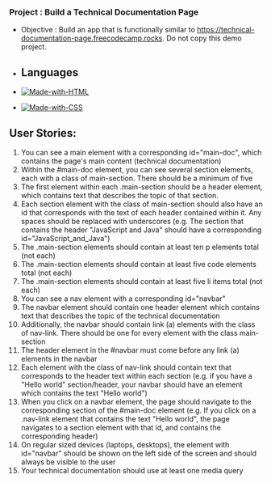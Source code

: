 ### Project : Build a Technical Documentation Page

 - Objective : Build an app that is functionally similar to https://technical-documentation-page.freecodecamp.rocks. Do not copy this demo project.

- ## Languages
- [![Made-with-HTML](https://img.shields.io/badge/Made%20with-HTML-red)](https://developer.mozilla.org/fr/docs/Web/HTML)
- [![Made-with-CSS](https://img.shields.io/badge/Made%20with-CSS-blue)](https://developer.mozilla.org/fr/docs/Web/CSS)
  

## User Stories:

1) You can see a main element with a corresponding id="main-doc", which contains the page's main content (technical documentation)
2) Within the #main-doc element, you can see several section elements, each with a class of main-section. There should be a minimum of five
3) The first element within each .main-section should be a header element, which contains text that describes the topic of that section.
4) Each section element with the class of main-section should also have an id that corresponds with the text of each header contained within it. Any spaces should be replaced with underscores (e.g. The section that contains the header "JavaScript and Java" should have a corresponding id="JavaScript_and_Java")
5) The .main-section elements should contain at least ten p elements total (not each)
6) The .main-section elements should contain at least five code elements total (not each)
7) The .main-section elements should contain at least five li items total (not each)
8) You can see a nav element with a corresponding id="navbar"
9) The navbar element should contain one header element which contains text that describes the topic of the technical documentation
10) Additionally, the navbar should contain link (a) elements with the class of nav-link. There should be one for every element with the class main-section
11) The header element in the #navbar must come before any link (a) elements in the navbar
12) Each element with the class of nav-link should contain text that corresponds to the header text within each section (e.g. if you have a "Hello world" section/header, your navbar should have an element which contains the text "Hello world")
13) When you click on a navbar element, the page should navigate to the corresponding section of the #main-doc element (e.g. If you click on a .nav-link element that contains the text "Hello world", the page navigates to a section element with that id, and contains the corresponding header)
14) On regular sized devices (laptops, desktops), the element with id="navbar" should be shown on the left side of the screen and should always be visible to the user
15) Your technical documentation should use at least one media query

